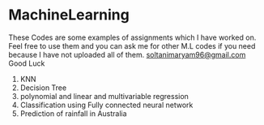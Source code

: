 # MachineLearning
These Codes are some examples of assignments which I have worked on. Feel free to use them and you can ask me for other M.L codes if you need because I have not uploaded all of them. 
soltanimaryam96@gmail.com
Good Luck
1. KNN
2. Decision Tree
3. polynomial and linear and multivariable regression
4. Classification using Fully connected neural network
5. Prediction of rainfall in Australia
